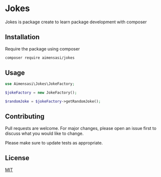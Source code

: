 # Jokes

Jokes is package create to learn package development with composer

## Installation

Require the package using composer

```bash
composer require aimensasi/jokes
```

## Usage

```php
use Aimensasi\Jokes\JokeFactory;

$jokeFactory = new JokeFactory();

$randomJoke = $jokeFactory->getRandomJoke();
```

## Contributing
Pull requests are welcome. For major changes, please open an issue first to discuss what you would like to change.

Please make sure to update tests as appropriate.

## License
[MIT](./License.md)

